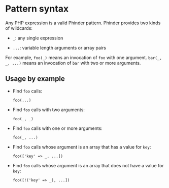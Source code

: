 # Pattern syntax

Any PHP expression is a valid Phinder pattern. Phinder provides two kinds of wildcards:

- `_`: any single expression

- `...`: variable length arguments or array pairs

For example, `foo(_)` means an invocation of `foo` with one argument. `bar(_, _, ...)` means an invocation of `bar` with two or more arguments.

## Usage by example

- Find `foo` calls:

    ```
    foo(...)
    ```

- Find `foo` calls with two arguments:

    ```
    foo(_, _)
    ```

- Find `foo` calls with one or more arguments:

    ```
    foo(_, ...)
    ```

- Find `foo` calls whose argument is an array that has a value for `key`:

    ```
    foo(['key' => _, ...])
    ```

- Find `foo` calls whose argument is an array that does not have a value for `key`:

    ```
    foo([!('key' => _), ...])
    ```
